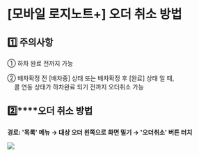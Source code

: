 # [모바일 로지노트+] 오더 취소 방법

**1️⃣ 주의사항**
------------

① 하차 완료 전까지 가능

② 배차확정 전 [배차중] 상태 또는 배차확정 후 [완료] 상태 일 때,   
    콜 연동 상태가 하차완료 되기 전까지 오더취소 가능

**2️⃣****오더 취소 방법**
-------------------

**경로: '목록' 메뉴 → 대상 오더 왼쪽으로 화면 밀기 → '오더취소' 버튼 터치**

**![](https://kakaomobilitysupport.zendesk.com/hc/article_attachments/33278468806297)**
